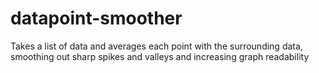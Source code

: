 # datapoint-smoother
Takes a list of data and averages each point with the surrounding data, smoothing out sharp spikes and valleys and increasing graph readability
